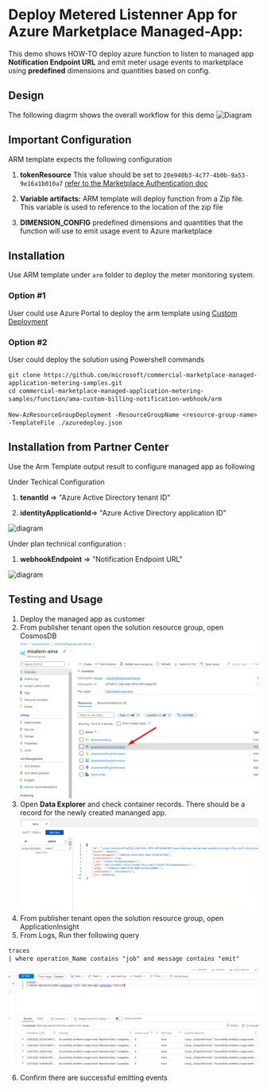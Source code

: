 # Deploy Metered Listenner App for Azure Marketplace Managed-App:

This demo shows HOW-TO deploy azure function to listen to  managed app **Notification Endpoint URL** and emit meter usage events to marketplace using **predefined** dimensions and quantities based on config.

## Design
The following diagrm shows the overall workflow for this demo
![Diagram](./images/Diagram.png)


## Important Configuration
ARM template expects the following configuration
1. <b>tokenResource</b> This value should be set to `20e940b3-4c77-4b0b-9a53-9e16a1b010a7` [refer to the Marketplace Authentication doc](https://docs.microsoft.com/en-us/azure/marketplace/marketplace-metering-service-authentication)

1. <b>Variable artifacts:</b> ARM template will deploy function from a Zip file. This variable is used to reference to the location of the zip file

1. <b>DIMENSION_CONFIG</b> predefined dimensions and quantities that the function will use to emit usage event to Azure marketplace

## Installation
Use ARM template under `arm` folder to deploy the meter monitoring system.
### Option #1
User could use Azure Portal to deploy the arm template using [Custom Deployment](https://portal.azure.com/#create/Microsoft.Template)

### Option #2
User could deploy the solution using Powershell commands 
```
git clone https://github.com/microsoft/commercial-marketplace-managed-application-metering-samples.git
cd commercial-marketplace-managed-application-metering-samples/function/ama-custom-billing-notification-webhook/arm

New-AzResourceGroupDeployment -ResourceGroupName <resource-group-name> -TemplateFile ./azuredeploy.json

```

## Installation from Partner Center

Use the Arm Template output result to configure managed app as following

Under Techical Configuration

1. <b>tenantId</b> => "Azure Active Directory tenant ID"

1. <b>identityApplicationId</b>=> "Azure Active Directory application ID"

![diagram](./images/Diagram2.png)


Under plan technical configuration :

1. <b>webhookEndpoint</b> => "Notification Endpoint URL"

![diagram](./images/Diagram3.png)


## Testing and Usage
1. Deploy the managed app as customer
2. From publisher tenant open the solution resource group, open CosmosDB
![diagram](./images/Diagram4.png)
3. Open **Data Explorer** and check container records. There should be a record for the newly created mananged app.
![diagram](./images/Diagram5.png)
4. From publisher tenant open the solution resource group, open ApplicationInsight
5. From Logs, Run ther following query 
```
traces 
| where operation_Name contains "job" and message contains "emit"
```
![diagram](./images/Diagram6.png)

6. Confirm there are successful emitting events